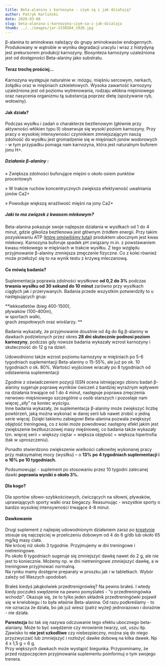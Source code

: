 ```yaml
---
title: Beta-alanina i karnozyna - czym są i jak działają?
author: Patryk Karliński
date: 2020-03-08
slug: beta-alanina-i-karnozyna-czym-sa-i-jak-dzialaja
thumb: ../../images/jar-2338584_1920.jpg
---
```


β-alanina to aminokwas należący do grupy aminokwasów endogennych. Produkowany w wątrobie w wyniku degradacji uracylu i wraz z histydyną jest prekursorem produkcji karnozyny. Biosynteza karnozyny uzależniona jest od dostępności Beta-alaniny jako substratu.

#### Teraz trochę prościej...

Karnozyna występuje naturalnie w: mózgu, mięśniu sercowym, nerkach, żołądku oraz w mięśniach szkieletowych. Wysoka zawartość karnozyny uzależniona jest od poziomu wytrenowania, rodzaju włókna mięśniowego oraz nasycenia organizmu tą substancją poprzez dietę (spożywanie ryb, wołowiny).

#### Jak działa? 

Podczas wysiłku i zadań o charakterze beztlenowym (głównie przy aktywności włókien typu II) obserwuje się wysoki poziom karnozyny. Przy pracy o wysokiej intensywności czynnikiem zmniejszającym naszą zdolność do wysiłku jest gromadzenie się w mięśniach jonów wodorowych - w tym przypadku pomaga nam karnozyna, która jest naturalnym buforem jonu H+.

##### Działanie β-alaniny :

» Zwiększa zdolności buforujące mięśni o około osiem punktów procentowyh

» W trakcie ruchów koncentrycznych zwiększa efektywność uwalniania jonów Ca2+

» Powoduje większą wrażliwość mięśni na jony Ca2+

##### Jaki to ma związek z kwasem mlekowym?

Beta-alanina pokazuje swoje najlepsze działania w wysiłkach od 1 do 4 minut, gdzie glikoliza beztlenowa jest głównym źródłem energii. Przy takim pozyskiwaniu ATP ([które omówiliśmy tutaj](https://zachlorowani.pl/energia-atp-po-co-nam-kreatyna-cz-1/)) produktem ubocznym jest kwas mlekowy. Karnozyna buforuje spadek pH związany m.in. z powstawaniem kwasu mlekowego w mięśniach w trakcie wysiłku. Z tego względu przyjmowanie β-alaniny zmniejsza zmęczenie fizyczne. Co z kolei również może przełożyć się to na wynik testu z krzywą mleczanową.

#### Co mówią badania?

Suplementacja poprawia zdolności wysiłkowe **od 0,2 do 3%** podczas **trwania wysiłku od 30 sekund do 10 minut** zarówno przy wysiłkach ciągłych jak i przerywanych. Badania przede wszystkim potwierdziły to u następujących grup:

**lekkoatletów (bieg 400-1500),  
pływaków (100-400m),  
w sportach walki,  
grach zespołowych oraz wioślarzy. **

Badania wykazały, że przyjmowanie doustnie od 4g do 6g β-alaniny w dawkach podzielonych przez okres **28 dni skutecznie podnosi poziom karnozyny**, podczas gdy nowsze badania wykazały wzrost karnozyny i skuteczność do 12 g na dzień.

Udowodniono także wzrost poziomu karnozyny w mięśniach po 5-6 tygodniach suplementacji Beta-alaniny o 15-55%, ale już po ok. 10 tygodniach o ok. 80%. Wartości wyjściowe wracały po 8 tygodniach od odstawienia suplementacji

Zgodnie z oświadczeniem pozycji ISSN ocena istniejącego zbioru badań β-alaniny sugeruje poprawę wyników ćwiczeń z bardziej wyraźnym wpływem na działania trwające od 1 do 4 minut, następuje poprawa zmęczenia nerwowo-mięśniowego szczególnie u osób starszych i pozostaje nam więcej „siły” na koniec wyścigu.  
Inne badania wykazały, że suplementacja β-alaniny może zwiększyć liczbę powtórzeń, jaką można wykonać w danej serii lub nawet zrobić o jedną serie więcej. Dzięki takiemu zabiegowi Beta-alanina pozwala zwiększyć objętość treningową, co z kolei może powodować następny efekt jakim jest zwiększenie beztłuszczowej masy mięśniowej, co badania także wykazały tzn. więcej serii = większy ciężar = większa objętość = większa hipertrofia (tak w uproszczeniu).

Ponadto stwierdzono zwiększenie wielkości całkowitej wykonanej pracy przy maksymalnej mocy (wysiłku) – o **13% po 4 tygodniach suplementacji i o 16% po 10 tygodniach.**

Podsumowując - suplement po stosowaniu przez 10 tygodni zalecanej dawki **poprawia wyniki o około 3%.**

#### Dla kogo?

Dla sportów siłowo-szybkościowych, ćwiczących na siłowni, pływaków, uprawiających sporty walki oraz biegaczy. Reasumując - wszystkie sporty o bardzo wysokiej intensywności trwające 4-8 minut.

#### Dawkowanie

Drugi suplement z najlepiej udowodnionym działaniem zaraz po [kreatynie](https://zachlorowani.pl/suplementacja-kreatyna-cz-2/) stosuje się najczęściej w przeliczeniu dobowym od 4 do 6 g/db lub około 65 mg/kg masy ciała.  
Nie krócej niż około 3 tygodnie. Przyjmujemy w dni treningowe i nietreningowe.  
Po około 6 tygodniach sugeruje się zmniejszyć dawkę nawet do 2 g, ale nie jest to koniecznie. Możemy np. w dni nietreningowe zmniejszyć dawkę, a w treningowe przyjmować normalną.  
Na rynku mamy dostępne preparaty w proszku jak i w tabletkach. Wybór zależy od Waszych upodobań.

Brałeś kiedyś jakąkolwiek przedtrenignówkę? Na pewno brałeś. I wtedy kiedy poczułeś swędzenie na pewno pomyślałeś - "o przedtreningówka wchodzi". Okazuje się, że to tylko jeden składnik przedtreningówki pojawił się w krwiobiegu i to była właśnie Beta-alanina. Od razu podkreślamy - to nie oznacza że działa, bo jak już wiesz (patrz wyżej) jednorazowo i doraźnie - nie działa.

**Parestezja** bo tak się nazywa odczuwanie tego efektu ubocznego beta-alaniany. Może to być swędzenie czy mrowienie twarzy, ust, uszu itp. Zjawisko to **nie jest szkodliwe** czy niebezpieczny, można się do niego przyzwyczaić lub zmniejszyć i rozłożyć dawke dobową na kilka dawek. Np 4 x 1,5 g = 6 g.  
Przy większych dawkach może wystąpić biegunka. Przypominamy, że przed rozpoczęciem przyjmowania suplementu poinformuj o tym swojego trenera.
